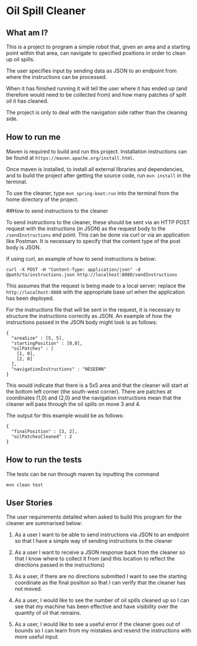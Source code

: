 # Oil Spill Cleaner

## What am I?
This is a project to program a simple robot that, given an area and a starting point within that area, can navigate to specified positions in order to clean up oil spills.

The user specifies input by sending data as JSON to an endpoint from where the instructions can be processed.

When it has finished running it will tell the user where it has ended up (and therefore would need to be collected from) and how many patches of spilt oil it has cleaned.

The project is only to deal with the navigation side rather than the cleaning side.

## How to run me

Maven is required to build and run this project. Installation instructions can be found at `https://maven.apache.org/install.html`.

Once maven is installed, to install all external libraries and dependencies, and to build the project after getting the source code, run `mvn install` in the terminal.

To use the cleaner, type 
`mvn spring-boot:run` 
into the terminal from the home directory of the project.

##How to send instructions to the cleaner

To send instructions to the cleaner, these should be sent via an HTTP POST request with the instructions (in JSON) as the request body to the `/sendInstructions` end point.
This can be done via curl or via an application like Postman. It is necessary to specify that the content type of the post body is JSON.

If using curl, an example of how to send instructions is below:

```
curl -X POST -H "Content-Type: application/json" -d @path/to/instructions.json http://localhost:8080/sendInstructions
```

This assumes that the request is being made to a local server; replace the `http://localhost:8080` with the appropriate base url when the application has been deployed.

For the instructions file that will be sent in the request, it is necessary to structure the instructions correctly as JSON. An example of how the instructions passed in the JSON body might look is as follows:

```
{
  "areaSize" : [5, 5],
  "startingPosition" : [0,0],
  "oilPatches" : [
    [1, 0],
    [2, 0]
  ],
  "navigationInstructions" : "NESEENN"
}
```

This would indicate that there is a 5x5 area and that the cleaner will start at the bottom left corner (the south-west corner). There are patches at coordinates (1,0) and (2,0) and the navigation instructions mean that the cleaner will pass through the oil spills on move 3 and 4.

The output for this example would be as follows:
```
{
  "finalPosition" : [3, 2],
  "oilPatchesCleaned" : 2
}
```

## How to run the tests

The tests can be run through maven by inputting the command 
```
mvn clean test
```

## User Stories

The user requirements detailed when asked to build this program for the cleaner are summarised below:

1. As a user I want to be able to send instructions via JSON to an endpoint so that I have a simple way of sending instructions to the cleaner

2. As a user I want to receive a JSON response back from the cleaner so that I know where to collect it from (and this location to reflect the directions passed in the instructions)

3. As a user, if there are no directions submitted I want to see the starting coordinate as the final position so that I can verify that the cleaner has not moved.

4. As a user, I would like to see the number of oil spills cleaned up so I can see that my machine has been effective and have visibility over the quantity of oil that remains.

5. As a user, I would like to see a useful error if the cleaner goes out of bounds so I can learn from my mistakes and resend the instructions with more useful input.